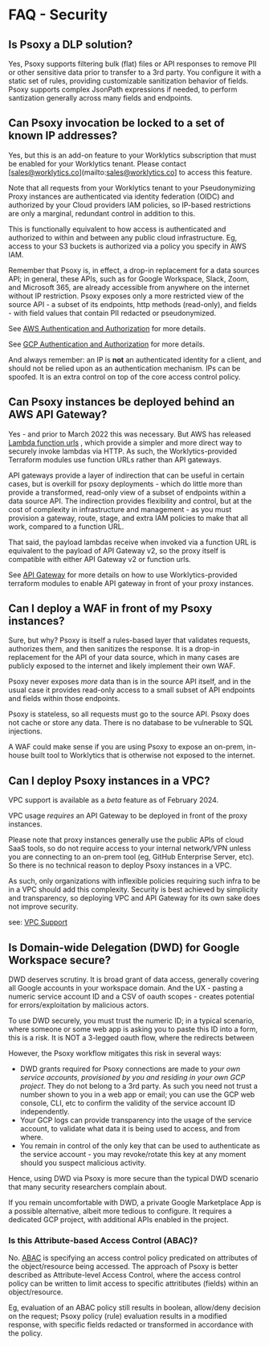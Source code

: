 # FAQ - Security

## Is Psoxy a DLP solution?

Yes, Psoxy supports filtering bulk (flat) files or API responses to remove PII or other sensitive
data prior to transfer to a 3rd party. You configure it with a static set of rules, providing
customizable sanitization behavior of fields. Psoxy supports complex JsonPath expressions if needed,
to perform santization generally across many fields and endpoints.

## Can Psoxy invocation be locked to a set of known IP addresses?

Yes, but this is an add-on feature to your Worklytics subscription that must be enabled for your
Worklytics tenant. Please contact [sales@worklytics.co](mailto:sales@worklytics.co] to access this
feature.

Note that all requests from your Worklytics tenant to your Pseudonymizing Proxy instances are authenticated via identity
federation (OIDC) and authorized by your Cloud providers IAM policies, so IP-based restrictions are only
a marginal, redundant control in addition to this.

This is functionally equivalent to how access is authenticated and authorized to within and between
any public cloud infrastructure. Eg, access to your S3 buckets is authorized via a policy you
specify in AWS IAM.

Remember that Psoxy is, in effect, a drop-in replacement for a data sources API; in general, these
APIs, such as for Google Workspace, Slack, Zoom, and Microsoft 365, are already accessible from
anywhere on the internet without IP restriction. Psoxy exposes only a more restricted view of the
source API - a subset of its endpoints, http methods (read-only), and fields - with field values
that contain PII redacted or pseudonymized.

See [AWS Authentication and Authorization](aws/authentication-authorization.md) for more details.

See [GCP Authentication and Authorization](gcp/authentication-authorization.md) for more details.

And always remember: an IP is **not** an authenticated identity for a client, and should not be
relied upon as an authentication mechanism. IPs can be spoofed. It is an extra control on top of the core
access control policy.

## Can Psoxy instances be deployed behind an AWS API Gateway?

Yes - and prior to March 2022 this was necessary. But AWS has released
[Lambda function urls](https://docs.aws.amazon.com/lambda/latest/dg/lambda-urls.html) , which
provide a simpler and more direct way to securely invoke lambdas via HTTP. As such, the
Worklytics-provided Terraform modules use function URLs rather than API gateways.

API gateways provide a layer of indirection that can be useful in certain cases, but is overkill for
psoxy deployments - which do little more than provide a transformed, read-only view of a subset of
endpoints within a data source API. The indirection provides flexibility and control, but at the
cost of complexity in infrastructure and management - as you must provision a gateway, route, stage,
and extra IAM policies to make that all work, compared to a function URL.

That said, the payload lambdas receive when invoked via a function URL is equivalent to the payload
of API Gateway v2, so the proxy itself is compatible with either API Gateway v2 or function urls.

See [API Gateway](aws/guides/api-gateway.md) for more details on how to use Worklytics-provided
terraform modules to enable API gateway in front of your proxy instances.

## Can I deploy a WAF in front of my Psoxy instances?

Sure, but why? Psoxy is itself a rules-based layer that validates requests, authorizes them, and
then sanitizes the response. It is a drop-in replacement for the API of your data source, which in
many cases are publicly exposed to the internet and likely implement their own WAF.

Psoxy never exposes _more_ data than is in the source API itself, and in the usual case it provides
read-only access to a small subset of API endpoints and fields within those endpoints.

Psoxy is stateless, so all requests must go to the source API. Psoxy does not cache or store any
data. There is no database to be vulnerable to SQL injections.

A WAF could make sense if you are using Psoxy to expose an on-prem, in-house built tool to
Worklytics that is otherwise not exposed to the internet.

## Can I deploy Psoxy instances in a VPC?

VPC support is available as a *beta* feature as of February 2024.

VPC usage *requires* an API Gateway to be deployed in front of the proxy instances.

Please note that proxy instances generally use the public APIs of cloud SaaS tools, so do not require
access to your internal network/VPN unless you are connecting to an on-prem tool (eg, GitHub
Enterprise Server, etc).  So there is no technical reason to deploy Psoxy instances in a VPC.

As such, only organizations with inflexible policies requiring such infra to be in a VPC should add
this complexity. Security is best achieved by simplicity and transparency, so deploying VPC
and API Gateway for its own sake does not improve security.

see: [VPC Support](aws/guides/lambdas-on-vpc.md)

## Is Domain-wide Delegation (DWD) for Google Workspace secure?

DWD deserves scrutiny. It is broad grant of data access, generally covering all Google accounts in
your workspace domain. And the UX - pasting a numeric service account ID and a CSV of oauth scopes -
creates potential for errors/exploitation by malicious actors.

To use DWD securely, you must trust the numeric ID; in a typical scenario, where someone or some web
app is asking you to paste this ID into a form, this is a risk. It is NOT a 3-legged oauth flow,
where the redirects between

However, the Psoxy workflow mitigates this risk in several ways:

- DWD grants required for Psoxy connections are made to _your own service accounts, provisioned by
  you and residing in your own GCP project_. They do not belong to a 3rd party. As such you need not
  trust a number shown to you in a web app or email; you can use the GCP web console, CLI, etc to
  confirm the validity of the service account ID independently.
- Your GCP logs can provide transparency into the usage of the service account, to validate what
  data it is being used to access, and from where.
- You remain in control of the only key that can be used to authenticate as the service account -
  you may revoke/rotate this key at any moment should you suspect malicious activity.

Hence, using DWD via Psoxy is more secure than the typical DWD scenario that many security
researchers complain about.

If you remain uncomfortable with DWD, a private Google Marketplace App is a possible alternative,
albeit more tedious to configure. It requires a dedicated GCP project, with additional APIs enabled
in the project.


### Is this Attribute-based Access Control (ABAC)?
No. [ABAC](https://en.wikipedia.org/wiki/Attribute-based_access_control) is specifying an access
control policy predicated on attributes of the object/resource being accessed. The approach of Psoxy
is better described as Attribute-level Access Control, where the access control policy can be
written to limit access to specific attritibutes (fields) within an object/resource.

Eg, evaluation of an ABAC policy still results in boolean, allow/deny decision on the request; Psoxy
policy (rule) evaluation results in a modified response, with specific fields redacted or
transformed in accordance with the policy.

